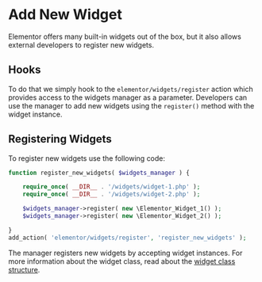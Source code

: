 # Add New Widget

<Badge type="tip" vertical="top" text="Elementor Core" /> <Badge type="warning" vertical="top" text="Intermediate" />

Elementor offers many built-in widgets out of the box, but it also allows external developers to register new widgets.

## Hooks

To do that we simply hook to the `elementor/widgets/register` action which provides access to the widgets manager as a parameter. Developers can use the manager to add new widgets using the `register()` method with the widget instance.

## Registering Widgets

To register new widgets use the following code:

```php
function register_new_widgets( $widgets_manager ) {

	require_once( __DIR__ . '/widgets/widget-1.php' );
	require_once( __DIR__ . '/widgets/widget-2.php' );

	$widgets_manager->register( new \Elementor_Widget_1() );
	$widgets_manager->register( new \Elementor_Widget_2() );

}
add_action( 'elementor/widgets/register', 'register_new_widgets' );
```

The manager registers new widgets by accepting widget instances. For more information about the widget class, read about the [widget class structure](./widget-structure/).
